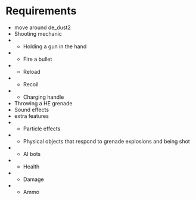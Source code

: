 # Requirements

- move around de_dust2
- Shooting mechanic
- - Holding a gun in the hand
- - Fire a bullet
- - Reload
- - Recoil
- - Charging handle 
- Throwing a HE grenade
- Sound effects
- extra features
- - Particle effects
- - Physical objects that respond to grenade explosions and being shot
- - AI bots
- - Health
- - Damage
- - Ammo
